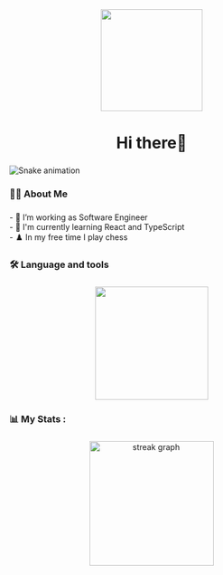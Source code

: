 <div align="center">
  <img height="180" src="https://i.ibb.co/n6SZcbz/bonf.gif"  />
</div>

###

<h1 align="center">Hi there👋</h1>

###

<img src="https://raw.githubusercontent.com/One/One/output/snake.svg" alt="Snake animation" />

###

<h3 align="left">🧑‍💻  About Me</h3>

###

<p align="left">- 🔭 I’m working as Software Engineer<br>- 🎯 I'm currently learning React and TypeScript<br>- ♟️ In my free time I play chess</p>

###

<h3 align="left">🛠 Language and tools</h3>

###

<div align="center">
  <img height="200" src="https://i.ibb.co/r6nz446/banner.png"  />
</div>

###

<h3 align="left">📊   My Stats :</h3>

###

<div align="center">
  <img src="https://streak-stats.demolab.com?user=One&locale=en&mode=daily&theme=vue-dark&hide_border=false&border_radius=5&order=3" height="220" alt="streak graph"  />
</div>

###
